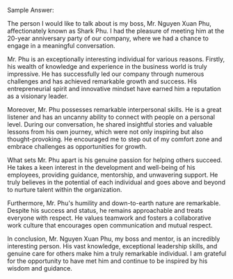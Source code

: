 Sample Answer:

The person I would like to talk about is my boss, Mr. Nguyen Xuan Phu, affectionately known as Shark Phu. I had the pleasure of meeting him at the 20-year anniversary party of our company, where we had a chance to engage in a meaningful conversation.

Mr. Phu is an exceptionally interesting individual for various reasons. Firstly, his wealth of knowledge and experience in the business world is truly impressive. He has successfully led our company through numerous challenges and has achieved remarkable growth and success. His entrepreneurial spirit and innovative mindset have earned him a reputation as a visionary leader.

Moreover, Mr. Phu possesses remarkable interpersonal skills. He is a great listener and has an uncanny ability to connect with people on a personal level. During our conversation, he shared insightful stories and valuable lessons from his own journey, which were not only inspiring but also thought-provoking. He encouraged me to step out of my comfort zone and embrace challenges as opportunities for growth.

What sets Mr. Phu apart is his genuine passion for helping others succeed. He takes a keen interest in the development and well-being of his employees, providing guidance, mentorship, and unwavering support. He truly believes in the potential of each individual and goes above and beyond to nurture talent within the organization.

Furthermore, Mr. Phu's humility and down-to-earth nature are remarkable. Despite his success and status, he remains approachable and treats everyone with respect. He values teamwork and fosters a collaborative work culture that encourages open communication and mutual respect.

In conclusion, Mr. Nguyen Xuan Phu, my boss and mentor, is an incredibly interesting person. His vast knowledge, exceptional leadership skills, and genuine care for others make him a truly remarkable individual. I am grateful for the opportunity to have met him and continue to be inspired by his wisdom and guidance.